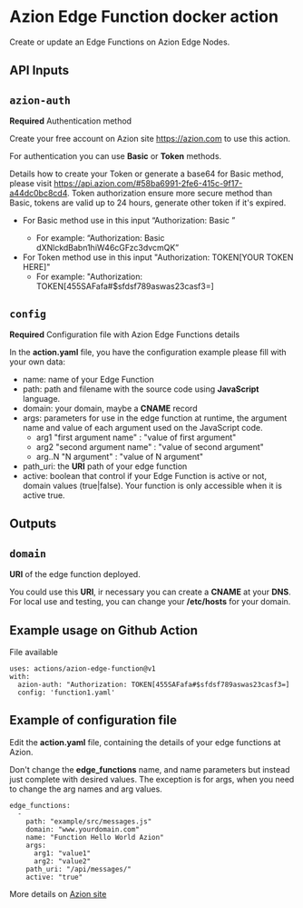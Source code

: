 # Azion Edge Function docker action

Create or update an Edge Functions on Azion Edge Nodes.

## API Inputs

## `azion-auth`

**Required** Authentication method

Create your free account on Azion site https://azion.com to use this action.

For authentication you can use __Basic__ or __Token__ methods.

Details how to create your Token or generate a base64 for Basic method, please visit https://api.azion.com/#58ba6991-2fe6-415c-9f17-a44dc0bc8cd4. Token authorization ensure more secure method than Basic, tokens are valid up to 24 hours, generate other token if it's expired.

* For Basic method use in this input “Authorization: Basic <YOUR BASE64 HERE>” 
  * For example: “Authorization: Basic dXNlckdBabn1hiW46cGFzc3dvcmQK”
* For Token method use in this input "Authorization: TOKEN[YOUR TOKEN HERE]"
  * For example: "Authorization: TOKEN[455SAFafa#$sfdsf789aswas23casf3=]

## `config`

**Required** Configuration file with Azion Edge Functions details

In the __action.yaml__ file, you have the configuration example please fill with your own data:
* name: name of your Edge Function
* path: path and filename with the source code using __JavaScript__ language.
* domain: your domain, maybe a __CNAME__ record
* args: parameters for use in the edge function at runtime, the argument name and value of each argument used on the JavaScript code.
  * arg1 "first argument name" : "value of first argument"
  * arg2 "second argument name" : "value of second argument" 	
  * arg..N "N argument" : "value of N argument" 
* path_uri: the __URI__ path of your edge function
* active: boolean that control if your Edge Function is active or not, domain values (true|false). Your function is only accessible when it is active true.


## Outputs

## `domain`

__URI__ of the edge function deployed.

You could use this __URI__, ir necessary you can create a __CNAME__ at your __DNS__. For local use and testing, you can change your __/etc/hosts__ for your domain.


## Example usage on Github Action

File available

```
uses: actions/azion-edge-function@v1
with:
  azion-auth: "Authorization: TOKEN[455SAFafa#$sfdsf789aswas23casf3=]
  config: 'function1.yaml'
```

## Example of configuration file

Edit the __action.yaml__ file, containing the details of your edge functions at Azion.

Don't change the __edge_functions__ name, and name parameters but instead just complete with desired values. The exception is for args, when you need to change the arg names and arg values.
```
edge_functions:
  -
    path: "example/src/messages.js"
    domain: "www.yourdomain.com"
    name: "Function Hello World Azion"
    args: 
      arg1: "value1"
      arg2: "value2"
    path_uri: "/api/messages/"
    active: "true"
```

More details on [Azion site](www.azion.com)
